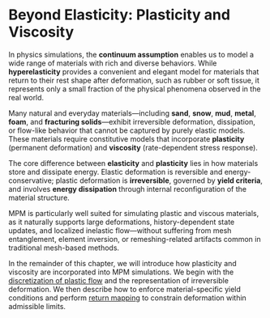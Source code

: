 # Beyond Elasticity: Plasticity and Viscosity

In physics simulations, the **continuum assumption** enables us to model a wide range of materials with rich and diverse behaviors. While **hyperelasticity** provides a convenient and elegant model for materials that return to their rest shape after deformation, such as rubber or soft tissue, it represents only a small fraction of the physical phenomena observed in the real world.

Many natural and everyday materials—including **sand**, **snow**, **mud**, **metal**, **foam**, and **fracturing solids**—exhibit irreversible deformation, dissipation, or flow-like behavior that cannot be captured by purely elastic models. These materials require constitutive models that incorporate **plasticity** (permanent deformation) and **viscosity** (rate-dependent stress response).

The core difference between **elasticity** and **plasticity** lies in how materials store and dissipate energy. Elastic deformation is reversible and energy-conservative; plastic deformation is **irreversible**, governed by **yield criteria**, and involves **energy dissipation** through internal reconfiguration of the material structure.

MPM is particularly well suited for simulating plastic and viscous materials, as it naturally supports large deformations, history-dependent state updates, and localized inelastic flow—without suffering from mesh entanglement, element inversion, or remeshing-related artifacts common in traditional mesh-based methods.

In the remainder of this chapter, we will introduce how plasticity and viscosity are incorporated into MPM simulations. We begin with the [discretization of plastic flow](./lec27.1-disc_plastic_flow.md) and the representation of irreversible deformation. We then describe how to enforce material-specific yield conditions and perform [return mapping](./lec27.2-yield_criterion.md) to constrain deformation within admissible limits.